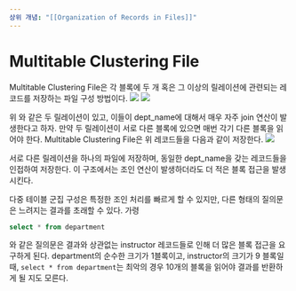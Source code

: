 ```yaml
---
상위 개념: "[[Organization of Records in Files]]"
---
```

# Multitable Clustering File
Multitable Clustering File은 각 블록에 두 개 혹은 그 이상의 릴레이션에 관련되는 레코드를 저장하는 파일 구성 방법이다.
![](https://i.imgur.com/7JM2rp7.png)
![](https://i.imgur.com/W5k1U7Q.png)

위 와 같은 두 릴레이션이 있고, 이들이 dept_name에 대해서 매우 자주 join 연산이 발생한다고 하자. 만약 두 릴레이션이 서로 다른 블록에 있으면 매번 각기 다른 블록을 읽어야 한다. Multitable Clustering File은 위 레코드들을 다음과 같이 저장한다.
![](https://i.imgur.com/eXpC4dt.png)

서로 다른 릴레이션을 하나의 파일에 저장하며, 동일한 dept_name을 갖는 레코드들을 인접하여 저장한다. 이 구조에서는 조인 연산이 발생하더라도 더 적은 블록 접근을 발생시킨다.

다중 테이블 군집 구성은 특정한 조인 처리를 빠르게 할 수 있지만, 다른 형태의 질의문은 느려지는 결과를 초래할 수 있다. 가령
```sql
select * from department
```
와 같은 질의문은 결과와 상관없는 instructor 레코드들로 인해 더 많은 블록 접근을 요구하게 된다. department의 순수한 크기가 1블록이고, instructor의 크기가 9 블록일 때, `select * from department`는 최악의 경우 10개의 블록을 읽어야 결과를 반환하게 될 지도 모른다.
